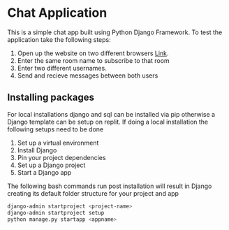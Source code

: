 # Chat Application

This is a simple chat app built using Python Django Framework. To test the application take the following steps:
1. Open up the website on two different browsers [Link](https://replit.com/@Julius777/ChatApp).
2. Enter the same room name to subscribe to that room
3. Enter two different usernames.
4. Send and recieve messages between both users

## Installing packages
For local installations django and sql can be installed via pip otherwise a Django template can be setup on replit.
If doing a local installation the following setups need to be done
1. Set up a virtual environment
2. Install Django
3. Pin your project dependencies
4. Set up a Django project
5. Start a Django app

The following bash commands run post installation will result in Django creating its default folder structure for your project and app
```bash
django-admin startproject <project-name>
django-admin startproject setup
python manage.py startapp <appname>
```
